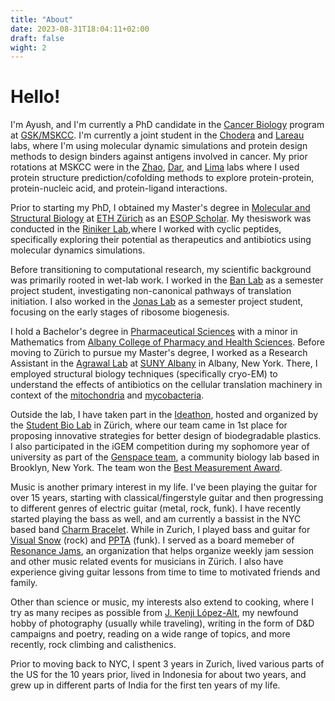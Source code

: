 ```yaml
---
title: "About"
date: 2023-08-31T18:04:11+02:00
draft: false
wight: 2
---
```

# Hello!

I'm Ayush, and I'm currently a PhD candidate in the [Cancer Biology](https://www.sloankettering.edu/gerstner/cancer-biology) program at [GSK/MSKCC](https://www.sloankettering.edu/gerstner). I'm currently a joint student in the [Chodera](https://www.choderalab.org/) and [Lareau](https://clareaulab.com/) labs, where I'm using molecular dynamic simulations and protein design methods to design binders against antigens involved in cancer. My prior rotations at MSKCC were in the [Zhao](https://www.mskcc.org/research/ski/labs/xiaolan-zhao), [Dar](https://www.mskcc.org/research/ski/labs/arvin-dar), and [Lima](https://www.mskcc.org/research/ski/labs/christopher-lima) labs where I used protein structure prediction/cofolding methods to explore protein-protein, protein-nucleic acid, and protein-ligand interactions.  

Prior to starting my PhD, I obtained my Master's degree in [Molecular and Structural Biology](https://biol.ethz.ch/en/studies/master/master-degree-majors/structural-biology-and-biophysics.html) at [ETH Zürich](https://ethz.ch/en.html) as an [ESOP Scholar](https://ethz-foundation.ch/en/projects/topics/talents/esop/?gclid=Cj0KCQjwusunBhCYARIsAFBsUP8q6UQowaPqw-7tM-FUJn_Ox5jk2iavhWtHubO_WKrXyYrOjJcwV8saAm9EEALw_wcB). My thesiswork was conducted in the [Riniker Lab](https://riniker.ethz.ch/),where I worked with cyclic peptides, specifically exploring their potential as therapeutics and antibiotics using molecular dynamics simulations.

Before transitioning to computational research, my scientific background was primarily rooted in wet-lab work. I worked in the [Ban Lab](https://bangroup.ethz.ch/) as a semester project student, investigating non-canonical pathways of translation initiation. I also worked in the [Jonas Lab](https://jonaslab.ethz.ch/) as a semester project student, focusing on the early stages of ribosome biogenesis.

I hold a Bachelor's degree in [Pharmaceutical Sciences](https://www.acphs.edu/bachelors-pharmaceutical-sciences-major) with a minor in Mathematics from [Albany College of Pharmacy and Health Sciences](https://www.acphs.edu/). Before moving to Zürich to pursue my Master's degree, I worked as a Research Assistant in the [Agrawal Lab](https://www.wadsworth.org/senior-staff/rajendra-agrawal) at [SUNY Albany](https://www.albany.edu/) in Albany, New York. There, I employed structural biology techniques (specifically cryo-EM) to understand the effects of antibiotics on the cellular translation machinery in context of the [mitochondria](https://www.nature.com/articles/s41467-021-23726-4) and [mycobacteria](https://www.biorxiv.org/content/10.1101/2023.03.31.535098v1.abstract).

Outside the lab, I have taken part in the [Ideathon](https://www.studentbiolab.ch/ideathon), hosted and organized by the [Student Bio Lab](https://www.studentbiolab.ch/) in Zürich, where our team came in 1st place for proposing innovative strategies for better design of biodegradable plastics. I also participated in the iGEM competition during my sophomore year of university as part of the [Genspace team](https://2016.igem.org/Team:Genspace), a community biology lab based in Brooklyn, New York. The team won the [Best Measurement Award](https://2016.igem.org/Team:Genspace/Measurement). 

Music is another primary interest in my life. I've been playing the guitar for over 15 years, starting with classical/fingerstyle guitar and then progressing to different genres of electric guitar (metal, rock, funk). I have recently started playing the bass as well, and am currently a bassist in the NYC based band [Charm Bracelet](https://www.instagram.com/charmbracelet.band/). While in Zurich, I played bass and guitar for [Visual Snow](https://www.instagram.com/visualsnow___/) (rock) and [PPTA](https://www.instagram.com/ppta_band/) (funk). I served as a board memeber of [Resonance Jams](https://www.resonancejams.ch/en/), an organization that helps organize weekly jam session and other music related events for musicians in Zürich. I also have experience giving guitar lessons from time to time to motivated friends and family. 

Other than science or music, my interests also extend to cooking, where I try as many recipes as possible from [J. Kenji López-Alt](https://www.youtube.com/@JKenjiLopezAlt), my newfound hobby of photography (usually while traveling), writing in the form of D&D campaigns and poetry, reading on a wide range of topics, and more recently, rock climbing and calisthenics.

Prior to moving back to NYC, I spent 3 years in Zurich, lived various parts of the US for the 10 years prior, lived in Indonesia for about two years, and grew up in different parts of India for the first ten years of my life.  
 
